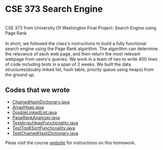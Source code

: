 # CSE 373 Search Engine
<br />CSE 373 from University Of Washington Final Project: Search Engine using Page Rank
<br /><br />In short, we followed the class's instructions to build a fully functional search engine using the Page Rank algorithm. The algorithm can determine the relavance of each web page, and then return the most relevant webpage from users's queries. We work in a team of two to write 400 lines of code including tests in a span of 2 weeks. We built the data structures(doubly linked list, hash table, priority queue using heaps) from the ground up.
## Codes that we wrote
* [ChainedHashDictionary.java][2]
* [ArrayHeap.java][3]
* [DoubleLinkedList.java][4]
* [PageRankAnalyzer.java][5]
* [TestArrayHeapFunctionality.java][6]
* [TestTopKSortFunctionality.java][7]
* [TestChainedHashDictionary.java][8]

Pleas visit the course [website][1] for instructions on this homework.

[1]: https://courses.cs.washington.edu/courses/cse373/18sp/project3/part3.html
[2]:https://github.com/ShaneNguyen99/CSE373_Search_Engine/blob/master/src/main/java/datastructures/concrete/dictionaries/ChainedHashDictionary.java
[3]: https://github.com/ShaneNguyen99/CSE373_Search_Engine/blob/master/src/main/java/datastructures/concrete/ArrayHeap.java
[4]:https://github.com/ShaneNguyen99/CSE373_Search_Engine/blob/master/src/main/java/datastructures/concrete/DoubleLinkedList.java
[5]: https://github.com/ShaneNguyen99/CSE373_Search_Engine/blob/master/src/main/java/search/analyzers/PageRankAnalyzer.java
[6]: https://github.com/ShaneNguyen99/CSE373_Search_Engine/blob/master/src/test/java/datastructures/sorting/TestArrayHeapFunctionality.java
[7]: https://github.com/ShaneNguyen99/CSE373_Search_Engine/blob/master/src/test/java/datastructures/sorting/TestTopKSortFunctionality.java
[8]: https://github.com/ShaneNguyen99/CSE373_Search_Engine/blob/master/src/test/java/datastructures/dictionaries/TestChainedHashDictionary.java
